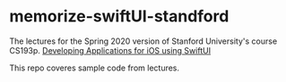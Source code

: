 # memorize-swiftUI-standford

The lectures for the Spring 2020 version of Stanford University's course CS193p. [Developing Applications for iOS using SwiftUI](https://cs193p.sites.stanford.edu/)

This repo coveres sample code from lectures.

